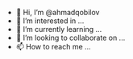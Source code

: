 - 👋 Hi, I’m @ahmadqobilov
- 👀 I’m interested in ...
- 🌱 I’m currently learning ...
- 💞️ I’m looking to collaborate on ...
- 📫 How to reach me ...

<!---
ahmadqobilov/ahmadqobilov is a ✨ special ✨ repository because its `README.md` (this file) appears on your GitHub profile.
You can click the Preview link to take a look at your changes.
--->
